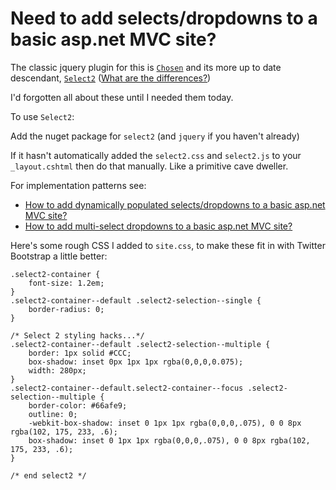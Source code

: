 # Need to add selects/dropdowns to a basic asp.net MVC site?

The classic jquery plugin for this is [`Chosen`](https://harvesthq.github.io/chosen/) and its more up to date descendant, [`Select2`](https://select2.github.io/)  ([What are the differences?](http://stackoverflow.com/questions/13575531/what-are-the-differences-between-chosen-and-select2))

I'd forgotten all about these until I needed them today.

To use `Select2`:

Add the nuget package for `select2` (and `jquery` if you haven't already)

If it hasn't automatically added the `select2.css` and `select2.js` to your `_layout.cshtml` then do that manually. Like a primitive cave dweller.


For implementation patterns see: 

* [How to add dynamically populated selects/dropdowns to a basic asp.net MVC site?](select_dynamic_dropdowns.md)
* [How to add multi-select dropdowns to a basic asp.net MVC site?](select_multi_dropdowns.md)



Here's some rough CSS I added to `site.css`, to make these fit in with Twitter Bootstrap a little better:

    .select2-container {
        font-size: 1.2em;
    }
    .select2-container--default .select2-selection--single {
        border-radius: 0;
    }

	/* Select 2 styling hacks...*/
	.select2-container--default .select2-selection--multiple {
		border: 1px solid #CCC;
		box-shadow: inset 0px 1px 1px rgba(0,0,0,0.075);
		width: 280px;
	}
	.select2-container--default.select2-container--focus .select2-selection--multiple {
		border-color: #66afe9;
		outline: 0;
		-webkit-box-shadow: inset 0 1px 1px rgba(0,0,0,.075), 0 0 8px rgba(102, 175, 233, .6);
		box-shadow: inset 0 1px 1px rgba(0,0,0,.075), 0 0 8px rgba(102, 175, 233, .6);
	}

	/* end select2 */
